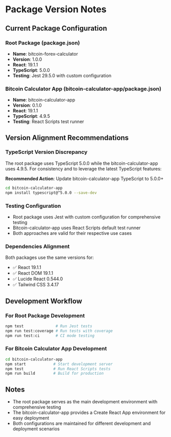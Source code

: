 # Package Version Notes

## Current Package Configuration

### Root Package (package.json)
- **Name**: bitcoin-forex-calculator
- **Version**: 1.0.0
- **React**: 19.1.1
- **TypeScript**: 5.0.0
- **Testing**: Jest 29.5.0 with custom configuration

### Bitcoin Calculator App (bitcoin-calculator-app/package.json)
- **Name**: bitcoin-calculator-app
- **Version**: 0.1.0
- **React**: 19.1.1
- **TypeScript**: 4.9.5
- **Testing**: React Scripts test runner

## Version Alignment Recommendations

### TypeScript Version Discrepancy
The root package uses TypeScript 5.0.0 while the bitcoin-calculator-app uses 4.9.5. For consistency and to leverage the latest TypeScript features:

**Recommended Action**: Update bitcoin-calculator-app TypeScript to 5.0.0+
```bash
cd bitcoin-calculator-app
npm install typescript@^5.0.0 --save-dev
```

### Testing Configuration
- Root package uses Jest with custom configuration for comprehensive testing
- Bitcoin-calculator-app uses React Scripts default test runner
- Both approaches are valid for their respective use cases

### Dependencies Alignment
Both packages use the same versions for:
- ✅ React 19.1.1
- ✅ React DOM 19.1.1
- ✅ Lucide React 0.544.0
- ✅ Tailwind CSS 3.4.17

## Development Workflow

### For Root Package Development
```bash
npm test              # Run Jest tests
npm run test:coverage # Run tests with coverage
npm run test:ci       # CI mode testing
```

### For Bitcoin Calculator App Development
```bash
cd bitcoin-calculator-app
npm start            # Start development server
npm test             # Run React Scripts tests
npm run build        # Build for production
```

## Notes
- The root package serves as the main development environment with comprehensive testing
- The bitcoin-calculator-app provides a Create React App environment for easy deployment
- Both configurations are maintained for different development and deployment scenarios